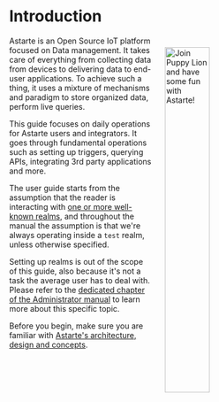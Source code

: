 # Introduction

<img align="right" src="assets/mascot_developer.svg" style="border:20px solid transparent" alt="Join Puppy Lion and have some fun with Astarte!" width="40%" />

Astarte is an Open Source IoT platform focused on Data management. It takes care of everything from collecting data from devices to delivering data to end-user applications. To achieve such a thing, it uses a mixture of mechanisms and paradigm to store organized data, perform live queries.

This guide focuses on daily operations for Astarte users and integrators. It goes through fundamental operations such as setting up triggers, querying APIs, integrating 3rd party applications and more.

The user guide starts from the assumption that the reader is interacting with [one or more well-known realms](010-design_principles.html#realms-and-multitenancy), and throughout the manual the assumption is that we're always operating inside a `test` realm, unless otherwise specified.

Setting up realms is out of the scope of this guide, also because it's not a task the average user has to deal with. Please refer to the [dedicated chapter of the Administrator manual](070-manage_realms.html) to learn more about this specific topic.

Before you begin, make sure you are familiar with [Astarte's architecture, design and concepts](001-intro_architecture.html).
